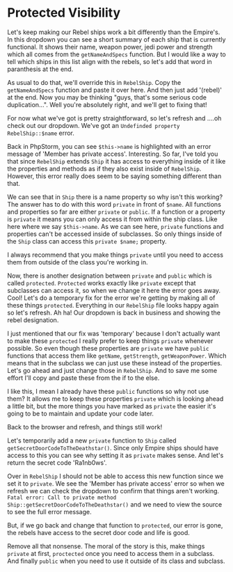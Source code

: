 # Protected Visibility

Let's keep making our Rebel ships work a bit differently than the Empire's.
In this dropdown you can see a short summary of each ship that is currently
functional. It shows their name, weapon power, jedi power and strength which
all comes from the `getNameAndSpecs` function. But I would like a way to tell 
which ships in this list align with the rebels, so let's add that word in 
paranthesis at the end. 

As usual to do that, we'll override this in `RebelShip`. Copy the `getNameAndSpecs`
function and paste it over here. And then just add '(rebel)' at the end. Now
you may be thinking "guys, that's some serious code duplication...". Well you're
absolutely right, and we'll get to fixing that!

For now what we've got is pretty straightforward, so let's refresh and ....oh
check out our dropdown. We've got an `Undefinded property RebelShip::$name` error.

Back in PhpStorm, you can see `$this->name` is highlighted with an error message of
'Member has private access'. Interesting. So far, I've told you that since `RebelShip`
extends `Ship` it has access to everything inside of it like the properties and methods
as if they also exist inside of `RebelShip`. However, this error really does seem to be
saying something different than that. 

We can see that in `Ship` there is a name property so why isn't this working? The answer
has to do with this word `private` in front of `$name`. All functions and properties so
far are either `private` or `public`. If a function or a property is `private` it means
you can only access it from within the ship class. Like here where we say `$this->name`.
As we can see here, `private` functions and properties can't be accessed inside of subclasses. 
So only things inside of the `Ship` class can access this `private $name;` property.  

I always recommend that you make things `private` until you need to access them from outside
of the class you're working in. 

Now, there is another designation between `private` and `public` which is called `protected`. 
`Protected` works exactly like `private` except that subclasses can access it, so when we change
it here the error goes away. Cool! Let's do a temporary fix for the error we're getting by making
all of these things `protected`. Everything in our `RebelShip` file looks happy again so let's refresh.
Ah ha! Our dropdown is back in business and showing the rebel designation. 

I just mentioned that our fix was 'temporary' because I don't actually want to make these `protected`
I really prefer to keep things `private` whenever possible. So even though these properties are
`private` we have `public` functions that access them like `getName`, `getStrength`, `getWeaponPower`.
Which means that in the subclass we can just use these instead of the properties. Let's go ahead
and just change those in `RebelShip`. And to save me some effort I'll copy and paste these from
the if to the else. 

I like this, I mean I already have these `public` functions so why not use them? It allows me to 
keep these properties `private` which is looking ahead a little bit, but the more things you
have marked as `private` the easier it's going to be to maintain and update your code later.

Back to the browser and refresh, and things still work! 

Let's temporarily add a new `private` function to `Ship` called `getSecretDoorCodeToTheDeathstar()`.
Since only Empire ships should have access to this you can see why setting it as `private` makes sense.
And let's return the secret code 'Ra1nb0ws'. 

Over in `RebelShip` I should not be able to access this new function since we set it to `private`. 
We see the 'Member has private access' error so when we refresh we can check the dropdown to confirm
that things aren't working. `Fatal error: Call to private method Ship::getSecretDoorCodeToTheDeathstar()`
and we need to view the source to see the full error message. 

But, if we go back and change that function to `protected`, our error is gone, the rebels have access
to the secret door code and life is good.  

Remove all that nonsense. The moral of the story is this, make things `private` at first, `proctected` 
once you need to access them in a subclass. And finally `public` when you need to use it outside of its class
and subclass. 
